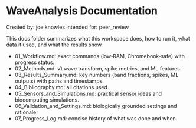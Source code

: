 # WaveAnalysis Documentation

Created by: joe knowles
Intended for: peer_review

This docs folder summarizes what this workspace does, how to run it, what data it used, and what the results show.

- 01_Workflow.md: exact commands (low‑RAM, Chromebook‑safe) with progress status.
- 02_Methods.md: √t wave transform, spike metrics, and ML features.
- 03_Results_Summary.md: key numbers (band fractions, spikes, ML outputs) with paths and timestamps.
- 04_Bibliography.md: all citations used.
- 05_Sensors_and_Simulations.md: practical sensor ideas and biocomputing simulations.
- 06_Validation_and_Settings.md: biologically grounded settings and rationale.
- 07_Progress_Log.md: concise history of what was done and when.
